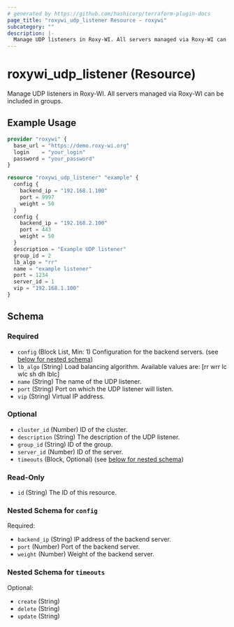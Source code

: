 ```yaml
---
# generated by https://github.com/hashicorp/terraform-plugin-docs
page_title: "roxywi_udp_listener Resource - roxywi"
subcategory: ""
description: |-
  Manage UDP listeners in Roxy-WI. All servers managed via Roxy-WI can be included in groups.
---
```


# roxywi_udp_listener (Resource)

Manage UDP listeners in Roxy-WI. All servers managed via Roxy-WI can be included in groups.

## Example Usage

```terraform
provider "roxywi" {
  base_url = "https://demo.roxy-wi.org"
  login    = "your_login"
  password = "your_password"
}

resource "roxywi_udp_listener" "example" {
  config {
    backend_ip = "192.168.1.100"
    port = 9997
    weight = 50
  }
  сonfig {
    backend_ip = "192.168.2.100"
    port = 443
    weight = 50
  }
  description = "Example UDP listener"
  group_id = 2
  lb_algo = "rr"
  name = "example listener"
  port = 1234
  server_id = 1
  vip = "192.168.1.100"
}
```

<!-- schema generated by tfplugindocs -->
## Schema

### Required

- `config` (Block List, Min: 1) Configuration for the backend servers. (see [below for nested schema](#nestedblock--config))
- `lb_algo` (String) Load balancing algorithm. Available values are: [rr wrr lc wlc sh dh lblc]
- `name` (String) The name of the UDP listener.
- `port` (String) Port on which the UDP listener will listen.
- `vip` (String) Virtual IP address.

### Optional

- `cluster_id` (Number) ID of the cluster.
- `description` (String) The description of the UDP listener.
- `group_id` (String) ID of the group.
- `server_id` (Number) ID of the server.
- `timeouts` (Block, Optional) (see [below for nested schema](#nestedblock--timeouts))

### Read-Only

- `id` (String) The ID of this resource.

<a id="nestedblock--config"></a>
### Nested Schema for `config`

Required:

- `backend_ip` (String) IP address of the backend server.
- `port` (Number) Port of the backend server.
- `weight` (Number) Weight of the backend server.


<a id="nestedblock--timeouts"></a>
### Nested Schema for `timeouts`

Optional:

- `create` (String)
- `delete` (String)
- `update` (String)
